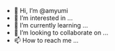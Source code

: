 - 👋 Hi, I’m @amyumi
- 👀 I’m interested in ...
- 🌱 I’m currently learning ...
- 💞️ I’m looking to collaborate on ...
- 📫 How to reach me ...

<!---
amyumi/amyumi is a ✨ special ✨ repository because its `README.md` (this file) appears on your GitHub profile.
You can click the Preview link to take a look at your changes.
--->
